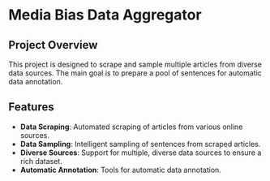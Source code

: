 # Media Bias Data Aggregator

## Project Overview

This project is designed to scrape and sample multiple articles from diverse data sources. The main goal is to prepare a pool of sentences for automatic data annotation.

## Features

- **Data Scraping**: Automated scraping of articles from various online sources.
- **Data Sampling**: Intelligent sampling of sentences from scraped articles.
- **Diverse Sources**: Support for multiple, diverse data sources to ensure a rich dataset.
- **Automatic Annotation**: Tools for automatic data annotation.
